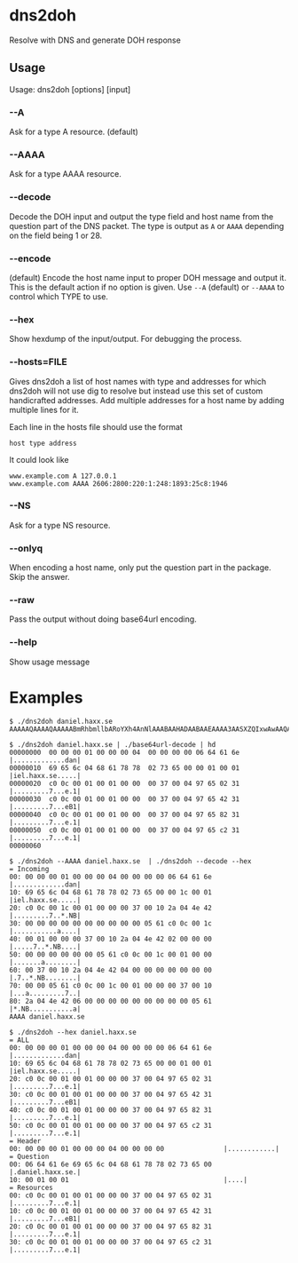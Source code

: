 # dns2doh

Resolve with DNS and generate DOH response

## Usage

Usage: dns2doh [options] [input]

### --A

Ask for a type A resource. (default)

### --AAAA

Ask for a type AAAA resource.

### --decode

Decode the DOH input and output the type field and host name from the question
part of the DNS packet. The type is output as `A` or `AAAA` depending on the
field being 1 or 28.

### --encode

(default) Encode the host name input to proper DOH message and output it. This
is the default action if no option is given. Use `--A` (default) or `--AAAA`
to control which TYPE to use.

### --hex

Show hexdump of the input/output. For debugging the process.

### --hosts=FILE

Gives dns2doh a list of host names with type and addresses for which dns2doh
will not use dig to resolve but instead use this set of custom handicrafted
addresses. Add multiple addresses for a host name by adding multiple lines for
it.

Each line in the hosts file should use the format

    host type address

It could look like

    www.example.com A 127.0.0.1
    www.example.com AAAA 2606:2800:220:1:248:1893:25c8:1946

### --NS

Ask for a type NS resource.

### --onlyq

When encoding a host name, only put the question part in the package. Skip the answer.

### --raw

Pass the output without doing base64url encoding.

### --help

Show usage message

# Examples

    $ ./dns2doh daniel.haxx.se
    AAAAAQAAAAQAAAAABmRhbmllbARoYXh4AnNlAAABAAHADAABAAEAAAA3AASXZQIxwAwAAQABAAAANwAEl2VCMcAMAAEAAQAAADcABJdlgjHADAABAAEAAAA3AASXZcIx

    $ ./dns2doh daniel.haxx.se | ./base64url-decode | hd
    00000000  00 00 00 01 00 00 00 04  00 00 00 00 06 64 61 6e  |.............dan|
    00000010  69 65 6c 04 68 61 78 78  02 73 65 00 00 01 00 01  |iel.haxx.se.....|
    00000020  c0 0c 00 01 00 01 00 00  00 37 00 04 97 65 02 31  |.........7...e.1|
    00000030  c0 0c 00 01 00 01 00 00  00 37 00 04 97 65 42 31  |.........7...eB1|
    00000040  c0 0c 00 01 00 01 00 00  00 37 00 04 97 65 82 31  |.........7...e.1|
    00000050  c0 0c 00 01 00 01 00 00  00 37 00 04 97 65 c2 31  |.........7...e.1|
    00000060

    $ ./dns2doh --AAAA daniel.haxx.se  | ./dns2doh --decode --hex
    = Incoming
    00: 00 00 00 01 00 00 00 04 00 00 00 00 06 64 61 6e   |.............dan|
    10: 69 65 6c 04 68 61 78 78 02 73 65 00 00 1c 00 01   |iel.haxx.se.....|
    20: c0 0c 00 1c 00 01 00 00 00 37 00 10 2a 04 4e 42   |.........7..*.NB|
    30: 00 00 00 00 00 00 00 00 00 00 05 61 c0 0c 00 1c   |...........a....|
    40: 00 01 00 00 00 37 00 10 2a 04 4e 42 02 00 00 00   |.....7..*.NB....|
    50: 00 00 00 00 00 00 05 61 c0 0c 00 1c 00 01 00 00   |.......a........|
    60: 00 37 00 10 2a 04 4e 42 04 00 00 00 00 00 00 00   |.7..*.NB........|
    70: 00 00 05 61 c0 0c 00 1c 00 01 00 00 00 37 00 10   |...a.........7..|
    80: 2a 04 4e 42 06 00 00 00 00 00 00 00 00 00 05 61   |*.NB...........a|
    AAAA daniel.haxx.se

    $ ./dns2doh --hex daniel.haxx.se
    = ALL
    00: 00 00 00 01 00 00 00 04 00 00 00 00 06 64 61 6e   |.............dan|
    10: 69 65 6c 04 68 61 78 78 02 73 65 00 00 01 00 01   |iel.haxx.se.....|
    20: c0 0c 00 01 00 01 00 00 00 37 00 04 97 65 02 31   |.........7...e.1|
    30: c0 0c 00 01 00 01 00 00 00 37 00 04 97 65 42 31   |.........7...eB1|
    40: c0 0c 00 01 00 01 00 00 00 37 00 04 97 65 82 31   |.........7...e.1|
    50: c0 0c 00 01 00 01 00 00 00 37 00 04 97 65 c2 31   |.........7...e.1|
    = Header
    00: 00 00 00 01 00 00 00 04 00 00 00 00               |............|
    = Question
    00: 06 64 61 6e 69 65 6c 04 68 61 78 78 02 73 65 00   |.daniel.haxx.se.|
    10: 00 01 00 01                                       |....|
    = Resources
    00: c0 0c 00 01 00 01 00 00 00 37 00 04 97 65 02 31   |.........7...e.1|
    10: c0 0c 00 01 00 01 00 00 00 37 00 04 97 65 42 31   |.........7...eB1|
    20: c0 0c 00 01 00 01 00 00 00 37 00 04 97 65 82 31   |.........7...e.1|
    30: c0 0c 00 01 00 01 00 00 00 37 00 04 97 65 c2 31   |.........7...e.1|

